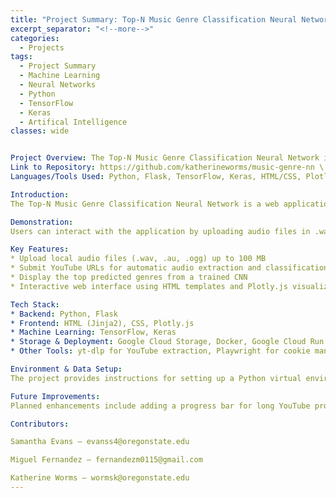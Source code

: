 ```yaml
---
title: "Project Summary: Top-N Music Genre Classification Neural Network"
excerpt_separator: "<!--more-->"
categories:
  - Projects
tags:
  - Project Summary
  - Machine Learning
  - Neural Networks
  - Python
  - TensorFlow
  - Keras
  - Artifical Intelligence
classes: wide


Project Overview: The Top-N Music Genre Classification Neural Network is a web application that uses a convolutional neural network to analyze audio files or YouTube links and predict the most likely music genres \
Link to Repository: https://github.com/katherineworms/music-genre-nn \
Languages/Tools Used: Python, Flask, TensorFlow, Keras, HTML/CSS, Plotly.js, Docker, Google Cloud Platform \

Introduction: 
The Top-N Music Genre Classification Neural Network is a web application designed to classify audio files or YouTube audio streams into their most likely music genres using a convolutional neural network (CNN). By analyzing audio data, the model predicts the top genres, allowing users to explore machine learning applications in sound analysis. This project demonstrates the integration of backend machine learning with a user-friendly frontend interface and cloud deployment.

Demonstration: 
Users can interact with the application by uploading audio files in .wav, .au, or .ogg formats or by submitting a YouTube link. The uploaded audio is processed, and the application displays the top predicted genres based on the trained CNN model. The results provide a quick and intuitive way to understand audio classification in real-time.

Key Features:
* Upload local audio files (.wav, .au, .ogg) up to 100 MB
* Submit YouTube URLs for automatic audio extraction and classification
* Display the top predicted genres from a trained CNN
* Interactive web interface using HTML templates and Plotly.js visualizations

Tech Stack:
* Backend: Python, Flask
* Frontend: HTML (Jinja2), CSS, Plotly.js
* Machine Learning: TensorFlow, Keras
* Storage & Deployment: Google Cloud Storage, Docker, Google Cloud Run
* Other Tools: yt-dlp for YouTube extraction, Playwright for cookie management, dotenv for environment configuration

Environment & Data Setup:
The project provides instructions for setting up a Python virtual environment, installing required libraries, downloading raw and processed GTZAN dataset files, and loading a pre-trained CNN model for inference. Users can run the application locally with Flask or deploy it using Docker to Google Cloud Platform.

Future Improvements:
Planned enhancements include adding a progress bar for long YouTube processing, improving model accuracy, and enabling user login to save classification results.

Contributors:

Samantha Evans – evanss4@oregonstate.edu

Miguel Fernandez – fernandezm0115@gmail.com

Katherine Worms – wormsk@oregonstate.edu
---
```





